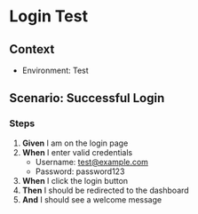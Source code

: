 # Login Test

## Context
- Environment: Test

## Scenario: Successful Login

### Steps

1. **Given** I am on the login page
2. **When** I enter valid credentials
   - Username: test@example.com
   - Password: password123
3. **When** I click the login button
4. **Then** I should be redirected to the dashboard
5. **And** I should see a welcome message
